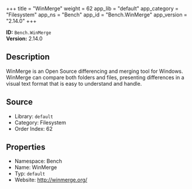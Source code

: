 ﻿+++
title = "WinMerge"
weight = 62
app_lib = "default"
app_category = "Filesystem"
app_ns = "Bench"
app_id = "Bench.WinMerge"
app_version = "2.14.0"
+++

**ID:** `Bench.WinMerge`  
**Version:** 2.14.0  
<!--more-->

## Description
WinMerge is an Open Source differencing and merging tool for Windows.
WinMerge can compare both folders and files, presenting differences in a visual text format
that is easy to understand and handle.

## Source

* Library: `default`
* Category: Filesystem
* Order Index: 62

## Properties

* Namespace: Bench
* Name: WinMerge
* Typ: `default`
* Website: <http://winmerge.org/>


